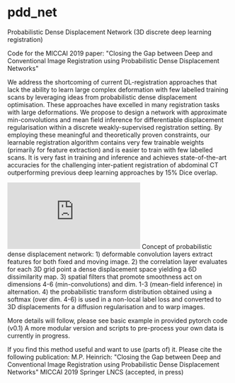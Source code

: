 # pdd_net
Probabilistic Dense Displacement Network (3D discrete deep learning registration) 

Code for the MICCAI 2019 paper: "Closing the Gap between Deep and Conventional Image Registration using Probabilistic Dense Displacement Networks"

We address the shortcoming of current DL-registration approaches that lack the ability to learn large complex deformation with few labelled training scans by leveraging ideas from probabilistic dense displacement optimisation. These approaches have excelled in many registration tasks with large deformations. We propose to design a network with approximate min-convolutions and mean field inference for differentiable displacement regularisation within a discrete weakly-supervised registration setting. By employing these meaningful and theoretically proven constraints, our learnable registration algorithm contains very few trainable weights (primarily for feature extraction) and is easier to train with few labelled scans. It is very fast in training and inference and achieves state-of-the-art accuracies for the challenging inter-patient registration of abdominal CT outperforming previous deep learning approaches by 15% Dice overlap.

![Concept figure](https://github.com/multimodallearning/pdd_net/blob/master/miccai2019_pdd_concept.pdf "Concept Figure")
Concept of probabilistic dense displacement network: 1) deformable convolution layers extract features for both fixed and moving image. 2) the correlation layer evaluates for each 3D grid point a dense displacement space yielding a 6D dissimilarity map. 3) spatial filters that promote smoothness act on dimensions 4-6 (min-convolutions) and dim. 1-3 (mean-field inference) in alternation. 4) the probabilistic transform distribution obtained using a softmax (over dim. 4-6) is used in a non-local label loss and converted to 3D displacements for a diffusion regularisation and to warp images.

More details will follow, please see basic example in provided pytorch code (v0.1)
A more modular version and scripts to pre-process your own data is currently in progress.

If you find this method useful and want to use (parts of) it. Please cite the following publication:
M.P. Heinrich: "Closing the Gap between Deep and Conventional Image Registration using Probabilistic Dense Displacement Networks" MICCAI 2019 Springer LNCS (accepted, in press)
